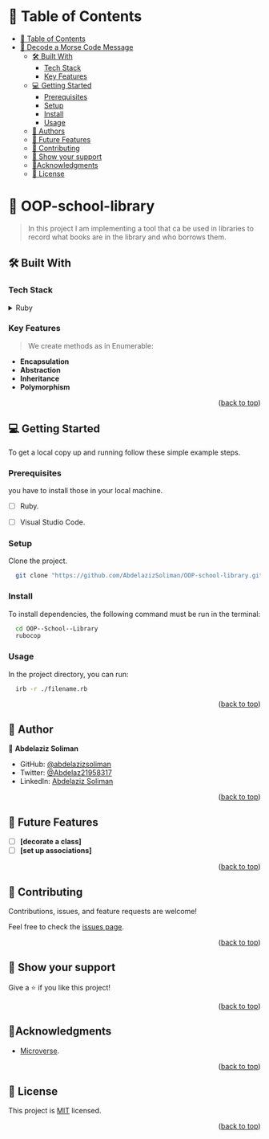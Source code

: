 <a name="readme-top"></a>

# 📗 Table of Contents

- [📗 Table of Contents](#-table-of-contents)
- [🎯 Decode a Morse Code Message](#-decode-a-morse-code-message)
  - [🛠 Built With ](#-built-with-)
    - [Tech Stack ](#tech-stack-)
    - [Key Features ](#key-features-)
  - [💻 Getting Started ](#-getting-started-)
     - [Prerequisites](#prerequisites)
     - [Setup](#setup)
     - [Install](#install)
     - [Usage](#usage)
  - [👥 Authors ](#-authors-)
  - [🔭 Future Features](#future-features)
  - [🤝 Contributing ](#-contributing-)
  - [👋 Show your support ](#-show-your-support-)
  - [🔭Acknowledgments ](#acknowledgments-)
  - [📝 License ](#-license-)

<!-- PROJECT DESCRIPTION -->

# 🎯 OOP-school-library<a name="about-project"></a>

> In this project I am implementing a tool that ca be used in libraries to record what books are in the library and who borrows them.
## 🛠 Built With <a name="built-with"></a>

### Tech Stack <a name="tech-stack"></a>
<details>
  <summary>Ruby</summary>
</details>

<!-- Features -->

### Key Features <a name="key-features"></a>
>  We create methods as in Enumerable:
- **Encapsulation**
- **Abstraction**
- **Inheritance**
- **Polymorphism**
<p align="right">(<a href="#readme-top">back to top</a>)</p>



<!-- GETTING STARTED -->

## 💻 Getting Started <a name="getting-started"></a>

To get a local copy up and running follow these simple example steps.

### Prerequisites

you have to install those in your local machine.

- [ ] Ruby.
- [ ] Visual Studio Code.


### Setup

Clone the project.

```bash
  git clone "https://github.com/AbdelazizSoliman/OOP-school-library.git"
```

### Install

To install dependencies, the following command must be run in the terminal:

```sh
  cd OOP--School--Library
  rubocop
```

### Usage

In the project directory, you can run:

```sh
  irb -r ./filename.rb
```


<p align="right">(<a href="#readme-top">back to top</a>)</p>

<!-- AUTHORS -->

## 👤 Author <a name="author"></a>
👤 **Abdelaziz Soliman**

- GitHub: [@abdelazizsoliman](https://github.com/abdelazizsoliman)
- Twitter: [@Abdelaz21958317](https://twitter.com/Abdelaz21958317)
- LinkedIn: [Abdelaziz Soliman](https://www.linkedin.com/in/abdelazizsoliman/)

<p align="right">(<a href="#readme-top">back to top</a>)</p>

<!-- FUTURE FEATURES -->

## 🔭 Future Features <a name="future-features"></a>

- [ ] **[decorate a class]**
- [ ] **[set up associations]**

<p align="right">(<a href="#readme-top">back to top</a>)</p>

<!-- CONTRIBUTING -->

## 🤝 Contributing <a name="contributing"></a>

Contributions, issues, and feature requests are welcome!

Feel free to check the [issues page](../../issues).

<p align="right">(<a href="#readme-top">back to top</a>)</p>

<!-- SUPPORT -->

## 👋 Show your support <a name="support"></a>

Give a ⭐️ if you like this project!

<p align="right">(<a href="#readme-top">back to top</a>)</p>

<!-- ACKNOWLEDGEMENTS -->

## 🔭Acknowledgments <a name="acknowledgements"></a>

- [Microverse](https://www.microverse.org/).
<p align="right">(<a href="#readme-top">back to top</a>)</p>

## 📝 License <a name="license"></a>

This project is [MIT](./LICENSE) licensed.

<p align="right">(<a href="#readme-top">back to top</a>)</p>
